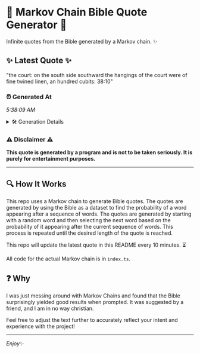 # 📖 Markov Chain Bible Quote Generator 📖

Infinite quotes from the Bible generated by a Markov chain. ✨

## ✨ Latest Quote ✨
"the court: on the south side southward the hangings of the court were of fine twined linen, an hundred cubits: 38:10"

### ⏰ Generated At
*5:38:09 AM*

<details>
    <summary>🛠️ Generation Details</summary>
    <p>
        <strong>🌱 Seed:</strong> the<br>
        <strong>🔄 Iterations:</strong> 20<br>
        <strong>📜 Context History:</strong><br>[ the ]: court:<br>[ the, court: ]: on<br>[ the, court:, on ]: the<br>[ the, court:, on, the ]: south<br>[ the, court:, on, the, south ]: side<br>[ the, court:, on, the, south, side ]: southward<br>[ court:, on, the, south, side, southward ]: the<br>[ on, the, south, side, southward, the ]: hangings<br>[ the, south, side, southward, the, hangings ]: of<br>[ south, side, southward, the, hangings, of ]: the<br>[ side, southward, the, hangings, of, the ]: court<br>[ southward, the, hangings, of, the, court ]: were<br>[ the, hangings, of, the, court, were ]: of<br>[ hangings, of, the, court, were, of ]: fine<br>[ of, the, court, were, of, fine ]: twined<br>[ the, court, were, of, fine, twined ]: linen,<br>[ court, were, of, fine, twined, linen, ]: an<br>[ were, of, fine, twined, linen,, an ]: hundred<br>[ of, fine, twined, linen,, an, hundred ]: cubits:<br>[ fine, twined, linen,, an, hundred, cubits: ]: 38:10<br>
    </p>
</details>

### ⚠️ Disclaimer ⚠️
**This quote is generated by a program and is not to be taken seriously. It is purely for entertainment purposes.**

---

## 🔍 How It Works

This repo uses a Markov chain to generate Bible quotes. The quotes are generated by using the Bible as a dataset to find the probability of a word appearing after a sequence of words. The quotes are generated by starting with a random word and then selecting the next word based on the probability of it appearing after the current sequence of words. This process is repeated until the desired length of the quote is reached.

This repo will update the latest quote in this README every 10 minutes. ⏳

All code for the actual Markov chain is in `index.ts`.

## ❓ Why

I was just messing around with Markov Chains and found that the Bible surprisingly yielded good results when prompted. 
It was suggested by a friend, and I am in no way christian.

Feel free to adjust the text further to accurately reflect your intent and experience with the project!

---

*Enjoy*✨
